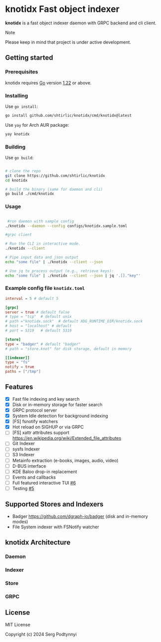 # knotidx Fast object indexer

__knotidx__ is a fast object indexer daemon with GRPC backend and cli client.

> [!NOTE]
> Please keep in mind that project is under active development.

## Getting started

### Prerequisites

knotidx requires [Go](https://go.dev/) version [1.22](https://go.dev/doc/devel/release#go1.22.0) or above.

### Installing

Use `go install`:

```sh
go install github.com/shtirlic/knotidx/cmd/knotidx@latest
```

Use `yay` for Arch AUR package:

```sh
yay knotidx

```

### Building

Use `go build`:

```sh

# clone the repo
git clone https://github.com/shtirlic/knotidx
cd knotidx

# build the binary (same for daemon and cli)
go build ./cmd/knotidx
```

### Usage

```sh

 #run daemon with sample config
./knotidx --daemon --config configs/knotidx.sample.toml

#grpc client

# Run the CLI in interactive mode.
./knotidx --client

# Pipe input data and json output
echo "some file" | ./knotidx --client --json

# Use jq to process output (e.g., retrieve keys):
echo "some file" | ./knotidx --client --json | jq '.[]."key"'
```

### Example config file `knotidx.toml`

```toml
interval = 5 # default 5

[grpc]
server = true # default false
# type = "tcp"  # default unix
# path ="knotidx.sock"  # default XDG_RUNTIME_DIR/knotidx.sock
# host = "localhost" # default
# port = 5319   # default 5319

[store]
type = "badger" # default "badger"
# path = "store.knot" for disk storage, default in memory

[[indexer]]
type = "fs"
notify = true
paths = ["/tmp"]
```

## Features

- [x] Fast file indexing and key search
- [x] Disk or in-memory storage for faster search
- [x] GRPC protocol server
- [x] System Idle detection for background indexing
- [x] [FS] fsnotify watchers
- [x] Hot reload on SIGHUP or via GRPC
- [ ] [FS] xattr attributes support https://en.wikipedia.org/wiki/Extended_file_attributes
- [ ] Git Indexer
- [ ] sysfs Indexer
- [ ] S3 Indexer
- [ ] Metainfo extraction (e-books, images, audio, video)
- [ ] D-BUS interface
- [ ] KDE Baloo drop-in replacement
- [ ] Events and callbacks
- [ ] Full featured interactive TUI [#6](https://github.com/shtirlic/knotidx/issues/6)
- [ ] Testing [#5](https://github.com/shtirlic/knotidx/issues/5)

## Supported Stores and Indexers

- Badger https://github.com/dgraph-io/badger (disk and in-memory modes)
- File System indexer with FSNotify watcher


## knotidx Architecture

### Daemon

### Indexer

### Store

### GRPC


## License

MIT License

Copyright (c) 2024 Serg Podtynnyi
